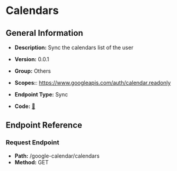 # Calendars

## General Information

- **Description:** Sync the calendars list of the user

- **Version:** 0.0.1
- **Group:** Others
- **Scopes:**: https://www.googleapis.com/auth/calendar.readonly
- **Endpoint Type:** Sync
- **Code:** [🔗](https://github.com/NangoHQ/integration-templates/tree/main/integrations/google-calendar/syncs/calendars.ts)

## Endpoint Reference

### Request Endpoint

- **Path:** /google-calendar/calendars
- **Method:** GET
